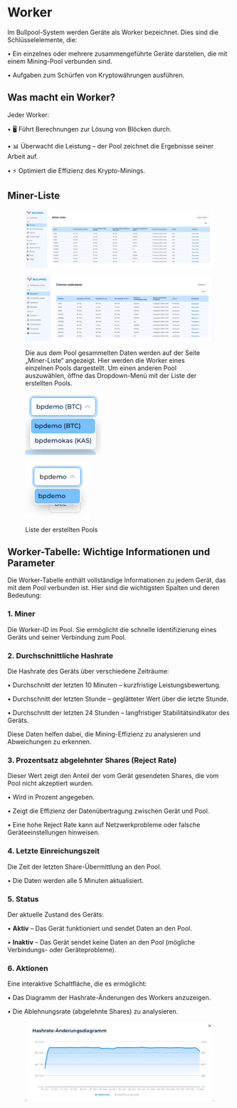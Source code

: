 # Worker

Im Bullpool-System werden Geräte als Worker bezeichnet. Dies sind die Schlüsselelemente, die:

• Ein einzelnes oder mehrere zusammengeführte Geräte darstellen, die mit einem Mining-Pool verbunden sind.

• Aufgaben zum Schürfen von Kryptowährungen ausführen.

## Was macht ein Worker?

Jeder Worker:

• 🖥️ Führt Berechnungen zur Lösung von Blöcken durch.

• 📊 Überwacht die Leistung – der Pool zeichnet die Ergebnisse seiner Arbeit auf.

• ⚡ Optimiert die Effizienz des Krypto-Minings.

## Miner-Liste

<figure><img src="../../.gitbook/assets/image.png" alt=""><figcaption></figcaption></figure>

<figure><img src="../../.gitbook/assets/Снимок экрана 2025-02-05 175943.png" alt=""><figcaption><p>Die aus dem Pool gesammelten Daten werden auf der Seite „Miner-Liste“ angezeigt. Hier werden die Worker eines einzelnen Pools dargestellt. Um einen anderen Pool auszuwählen, öffne das Dropdown-Menü mit der Liste der erstellten Pools.</p></figcaption></figure>

<figure><img src="../../.gitbook/assets/image (2).png" alt=""><figcaption></figcaption></figure>

<figure><img src="../../.gitbook/assets/Снимок экрана 2025-02-05 180214.png" alt=""><figcaption><p>Liste der erstellten Pools</p></figcaption></figure>

## **Worker-Tabelle: Wichtige Informationen und Parameter**

Die Worker-Tabelle enthält vollständige Informationen zu jedem Gerät, das mit dem Pool verbunden ist. Hier sind die wichtigsten Spalten und deren Bedeutung:

### **1. Miner**

Die Worker-ID im Pool. Sie ermöglicht die schnelle Identifizierung eines Geräts und seiner Verbindung zum Pool.

### **2. Durchschnittliche Hashrate**

Die Hashrate des Geräts über verschiedene Zeiträume:

• Durchschnitt der letzten 10 Minuten – kurzfristige Leistungsbewertung.

• Durchschnitt der letzten Stunde – geglätteter Wert über die letzte Stunde.

• Durchschnitt der letzten 24 Stunden – langfristiger Stabilitätsindikator des Geräts.

Diese Daten helfen dabei, die Mining-Effizienz zu analysieren und Abweichungen zu erkennen.

### **3. Prozentsatz abgelehnter Shares (Reject Rate)**

Dieser Wert zeigt den Anteil der vom Gerät gesendeten Shares, die vom Pool nicht akzeptiert wurden.

• Wird in Prozent angegeben.

• Zeigt die Effizienz der Datenübertragung zwischen Gerät und Pool.

• Eine hohe Reject Rate kann auf Netzwerkprobleme oder falsche Geräteeinstellungen hinweisen.

### **4. Letzte Einreichungszeit**

Die Zeit der letzten Share-Übermittlung an den Pool.

• Die Daten werden alle 5 Minuten aktualisiert.

### **5. Status**

Der aktuelle Zustand des Geräts:

• **Aktiv** – Das Gerät funktioniert und sendet Daten an den Pool.

• **Inaktiv** – Das Gerät sendet keine Daten an den Pool (mögliche Verbindungs- oder Geräteprobleme).

### **6. Aktionen**

Eine interaktive Schaltfläche, die es ermöglicht:

• Das Diagramm der Hashrate-Änderungen des Workers anzuzeigen.

• Die Ablehnungsrate (abgelehnte Shares) zu analysieren.

<figure><img src="../../.gitbook/assets/image (38).png" alt=""><figcaption></figcaption></figure>
